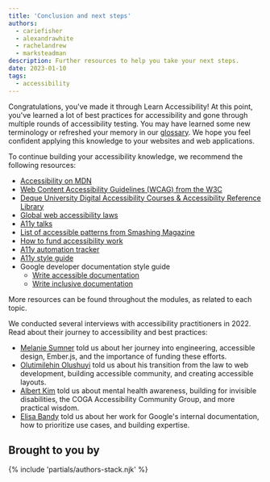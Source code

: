 ```yaml
---
title: 'Conclusion and next steps'
authors:
  - cariefisher
  - alexandrawhite
  - rachelandrew
  - marksteadman
description: Further resources to help you take your next steps.
date: 2023-01-10
tags:
  - accessibility
---
```


Congratulations, you've made it through Learn Accessibility! At this point,
you've learned a lot of best practices for accessibility and gone through
multiple rounds of accessibility testing. You may have learned some new
terminology or refreshed your memory in our
[glossary](/learn/accessibility/glossary/). We hope you feel confident applying
this knowledge to your websites and web applications.

To continue building your accessibility knowledge, we recommend the following
resources:

* [Accessibility on MDN](https://developer.mozilla.org/docs/Web/Accessibility)
* [Web Content Accessibility Guidelines (WCAG) from the W3C](https://www.w3.org/WAI/standards-guidelines/)
* [Deque University Digital Accessibility Courses & Accessibility Reference Library](https://dequeuniversity.com/)
* [Global web accessibility laws](https://www.w3.org/WAI/policies/)
* [A11y talks](https://a11ytalks.com/)
* [List of accessible patterns from Smashing Magazine](https://www.smashingmagazine.com/the-smashing-newsletter/smashing-newsletter-issue-289/)
* [How to fund accessibility work](https://pleasefunda11y.com/)
* [A11y automation tracker](https://a11y-automation.dev/)
* [A11y style guide](https://a11y-style-guide.com/style-guide/)
* Google developer documentation style guide
    * [Write accessible documentation](https://developers.google.com/style/accessibility)
    * [Write inclusive documentation](https://developers.google.com/style/inclusive-documentation)

More resources can be found throughout the modules, as related to each topic.

We conducted several interviews with accessibility practitioners in 2022. Read about their journey to accessibility and best practices:

* [Melanie Sumner](/community-highlight-melanie/) told us about her journey into engineering, accessible design, Ember.js, and the importance of funding these efforts.
* [Olutimilehin Olushuyi](/community-highlight-shuyi/) told us about his transition from the law to web development, building accessible community, and creating accessible layouts.
* [Albert Kim](/community-highlight-albert-kim/) told us about mental health  awareness, building for invisible disabilities, the  COGA Accessibility Community Group, and more practical wisdom.
* [Elisa Bandy](/community-highlight-elisa/) told us about her work for Google's internal documentation, how to prioritize use cases, and building expertise.

## Brought to you by

{% include 'partials/authors-stack.njk' %}
